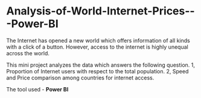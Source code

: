# Analysis-of-World-Internet-Prices---Power-BI
The Internet has opened a new world which offers information of all kinds with a click of a button. However, access to the internet is highly unequal across the world.

This mini project analyzes the data which answers the following question.
1, Proportion of Internet users with respect to the total population.
2, Speed and Price comparison among countries for internet access.

The tool used - **Power BI**

